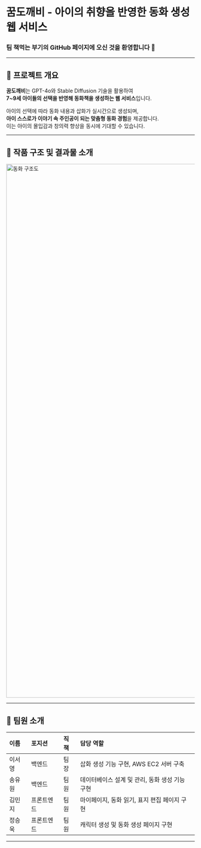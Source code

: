# 꿈도깨비 - 아이의 취향을 반영한 동화 생성 웹 서비스
### 팀 **책먹는 부기**의 GitHub 페이지에 오신 것을 환영합니다 🌠

---

## 📌 프로젝트 개요

**꿈도깨비**는 GPT-4o와 Stable Diffusion 기술을 활용하여  
**7~9세 아이들의 선택을 반영해 동화책을 생성하는 웹 서비스**입니다.

아이의 선택에 따라 동화 내용과 삽화가 실시간으로 생성되며,  
**아이 스스로가 이야기 속 주인공이 되는 맞춤형 동화 경험**을 제공합니다.  
이는 아이의 몰입감과 창의력 향상을 동시에 기대할 수 있습니다.

---

## 📁 작품 구조 및 결과물 소개

<img width="1425" alt="동화 구조도" src="https://github.com/user-attachments/assets/cd185eba-27fb-48b9-b68e-a324941580d7" />


---

## 👥 팀원 소개

| 이름 | 포지션 | 직책 | 담당 역할 |
|:--|:--|:--|:--|
| 이서영 | 백엔드 | 팀장 | 삽화 생성 기능 구현, AWS EC2 서버 구축 |
| 송유원 | 백엔드 | 팀원 | 데이터베이스 설계 및 관리, 동화 생성 기능 구현 |
| 김민지 | 프론트엔드 | 팀원 | 마이페이지, 동화 읽기, 표지 편집 페이지 구현 |
| 정승욱 | 프론트엔드 | 팀원 | 캐릭터 생성 및 동화 생성 페이지 구현 |

---

